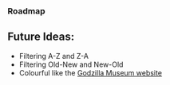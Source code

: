 ### Roadmap
## Future Ideas:
- Filtering A-Z and Z-A
- Filtering Old-New and New-Old
- Colourful like the [Godzilla Museum website](https://nijigennomori.com/en/godzilla_awajishima/)
